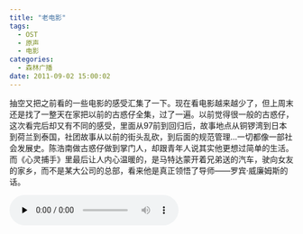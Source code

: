 ```yaml
---
title: "老电影"
tags:
  - OST
  - 原声
  - 电影
categories:
  - 森林广播
date: 2011-09-02 15:00:02
---
```


抽空又把之前看的一些电影的感受汇集了一下。现在看电影越来越少了，但上周末还是找了一整天在家把以前的古惑仔全集，过了一遍。以前觉得很一般的古惑仔，这次看完后却又有不同的感受，里面从97前到回归后，故事地点从铜锣湾到日本到荷兰到泰国，社团故事从以前的街头乱砍，到后面的规范管理...一切都像一部社会发展史。陈浩南做古惑仔做到掌门人，却跟青年人说其实他更想过简单的生活。而《心灵捕手》里最后让人内心温暖的，是马特达蒙开着兄弟送的汽车，驶向女友的家乡，而不是某大公司的总部，看来他是真正领悟了导师——罗宾·威廉姆斯的话。   

<audio id="audio" controls="" preload="none">
  <source id="mp3" src="http://www.coletree.com/radio/coletree_radio_024.mp3">
</audio>